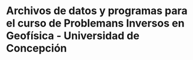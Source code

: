 # Archivos de datos y programas para el curso de Problemans Inversos en Geofísica - Universidad de Concepción
